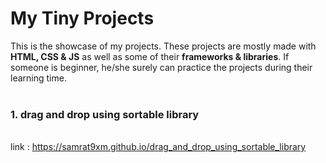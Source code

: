 # My Tiny Projects

This is the showcase of my projects. These projects are mostly made with **HTML, CSS & JS** as well as some of their **frameworks & libraries**. If someone is beginner, he/she surely can practice the projects during their learning time. <br/><br/>
### 1. drag and drop using sortable library
 <br/>link : https://samrat9xm.github.io/drag_and_drop_using_sortable_library
